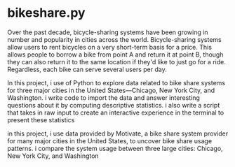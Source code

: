 # bikeshare.py


Over the past decade, bicycle-sharing systems have been growing in number and popularity in cities across the world. Bicycle-sharing systems allow users to rent bicycles on a very short-term basis for a price. This allows people to borrow a bike from point A and return it at point B, though they can also return it to the same location if they'd like to just go for a ride. Regardless, each bike can serve several users per day.

In this project, i  use of Python to explore data related to bike share systems for three major cities in the United States—Chicago, New York City, and Washington. i write code to import the data and answer interesting questions about it by computing descriptive statistics. i also write a script that takes in raw input to create an interactive experience in the terminal to present these statistics

in this project, i  use data provided by Motivate, a bike share system provider for many major cities in the United States, to uncover bike share usage patterns. i compare the system usage between three large cities: Chicago, New York City, and Washington
